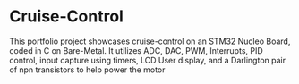 # Cruise-Control
This portfolio project showcases cruise-control on an STM32 Nucleo Board, coded in C on Bare-Metal. It utilizes ADC, DAC, PWM, Interrupts, PID control, input capture using timers, LCD User display, and a Darlington pair of npn transistors to help power the motor

